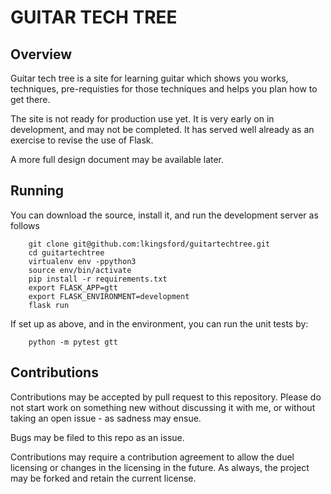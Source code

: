 GUITAR TECH TREE
================

## Overview

Guitar tech tree is a site for learning guitar which shows you works,
techniques, pre-requisties for those techniques and helps you plan how to get
there.

The site is not ready for production use yet. It is very early on in
development, and may not be completed. It has served well already as an
exercise to revise the use of Flask.

A more full design document may be available later.


## Running

You can download the source, install it, and run the development server as
follows

```
    git clone git@github.com:lkingsford/guitartechtree.git
    cd guitartechtree
    virtualenv env -ppython3
    source env/bin/activate
    pip install -r requirements.txt
    export FLASK_APP=gtt
    export FLASK_ENVIRONMENT=development
    flask run
```

If set up as above, and in the environment, you can run the unit tests by:

```
    python -m pytest gtt
```


## Contributions

Contributions may be accepted by pull request to this repository. Please do not
start work on something new without discussing it with me, or without taking an
open issue - as sadness may ensue.

Bugs may be filed to this repo as an issue.

Contributions may require a contribution agreement to allow the duel licensing
or changes in the licensing in the future. As always, the project may be forked
and retain the current license.